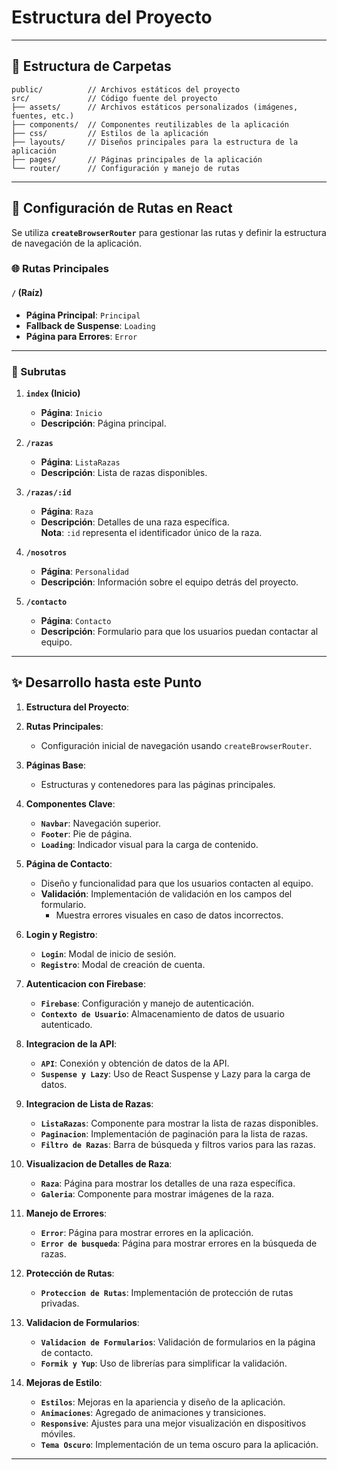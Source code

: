 # Estructura del Proyecto

---

## 📁 Estructura de Carpetas

```
public/          // Archivos estáticos del proyecto
src/             // Código fuente del proyecto
├── assets/      // Archivos estáticos personalizados (imágenes, fuentes, etc.)
├── components/  // Componentes reutilizables de la aplicación
├── css/         // Estilos de la aplicación
├── layouts/     // Diseños principales para la estructura de la aplicación
├── pages/       // Páginas principales de la aplicación
└── router/      // Configuración y manejo de rutas
```

---

## 🚀 Configuración de Rutas en React

Se utiliza **`createBrowserRouter`** para gestionar las rutas y definir la estructura de navegación de la aplicación.

### 🌐 Rutas Principales

#### `/` (Raíz)

- **Página Principal**: `Principal`
- **Fallback de Suspense**: `Loading`
- **Página para Errores**: `Error`

---

### 🔗 Subrutas

1. **`index` (Inicio)**
    - **Página**: `Inicio`
    - **Descripción**: Página principal.

2. **`/razas`**
    - **Página**: `ListaRazas`
    - **Descripción**: Lista de razas disponibles.

3. **`/razas/:id`**
    - **Página**: `Raza`
    - **Descripción**: Detalles de una raza específica.  
      **Nota**: `:id` representa el identificador único de la raza.

4. **`/nosotros`**
    - **Página**: `Personalidad`
    - **Descripción**: Información sobre el equipo detrás del proyecto.

5. **`/contacto`**
    - **Página**: `Contacto`
    - **Descripción**: Formulario para que los usuarios puedan contactar al equipo.

---

## ✨ Desarrollo hasta este Punto

1. **Estructura del Proyecto**:

2. **Rutas Principales**:
    - Configuración inicial de navegación usando `createBrowserRouter`.

3. **Páginas Base**:
    - Estructuras y contenedores para las páginas principales.

4. **Componentes Clave**:
    - **`Navbar`**: Navegación superior.
    - **`Footer`**: Pie de página.
    - **`Loading`**: Indicador visual para la carga de contenido.

5. **Página de Contacto**:
    - Diseño y funcionalidad para que los usuarios contacten al equipo.
    - **Validación**: Implementación de validación en los campos del formulario.
        - Muestra errores visuales en caso de datos incorrectos.

6. **Login y Registro**:
    - **`Login`**: Modal de inicio de sesión.
    - **`Registro`**: Modal de creación de cuenta.

7. **Autenticacion con Firebase**:
    - **`Firebase`**: Configuración y manejo de autenticación.
    - **`Contexto de Usuario`**: Almacenamiento de datos de usuario autenticado.

8. **Integracion de la API**:
    - **`API`**: Conexión y obtención de datos de la API.
    - **`Suspense y Lazy`**: Uso de React Suspense y Lazy para la carga de datos.

9. **Integracion de Lista de Razas**:
    - **`ListaRazas`**: Componente para mostrar la lista de razas disponibles.
    - **`Paginacion`**: Implementación de paginación para la lista de razas.
    - **`Filtro de Razas`**: Barra de búsqueda y filtros varios para las razas.

10. **Visualizacion de Detalles de Raza**:
    - **`Raza`**: Página para mostrar los detalles de una raza específica.
    - **`Galeria`**: Componente para mostrar imágenes de la raza.

11. **Manejo de Errores**: 
    - **`Error`**: Página para mostrar errores en la aplicación.
    - **`Error de busqueda`**: Página para mostrar errores en la búsqueda de razas.

12. **Protección de Rutas**: 
    - **`Proteccion de Rutas`**: Implementación de protección de rutas privadas.

13. **Validacion de Formularios**:
    - **`Validacion de Formularios`**: Validación de formularios en la página de contacto.
    - **`Formik y Yup`**: Uso de librerías para simplificar la validación.

14. **Mejoras de Estilo**:
    - **`Estilos`**: Mejoras en la apariencia y diseño de la aplicación.
    - **`Animaciones`**: Agregado de animaciones y transiciones.
    - **`Responsive`**: Ajustes para una mejor visualización en dispositivos móviles.
    - **`Tema Oscuro`**: Implementación de un tema oscuro para la aplicación.

---